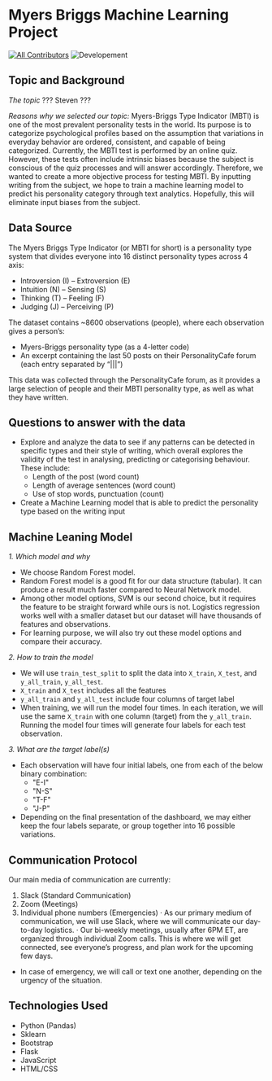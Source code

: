 # Myers Briggs Machine Learning Project

[![All Contributors](https://img.shields.io/badge/contributors-4-green.svg?style=flat-square)](#contributors-) ![Developement](https://img.shields.io/badge/progress-in%20development-orange)

## Topic and Background
*The topic*
??? Steven ???

*Reasons why we selected our topic:* 
Myers-Briggs Type Indicator (MBTI) is one of the most prevalent personality tests in the world. Its purpose is to categorize psychological profiles based on the assumption that variations in everyday behavior are ordered, consistent, and capable of being categorized. Currently, the MBTI test is performed by an online quiz. However, these tests often include intrinsic biases because the subject is conscious of the quiz processes and will answer accordingly. Therefore, we wanted to create a more objective process for testing MBTI. By inputting writing from the subject, we hope to train a machine learning model to predict his personality category through text analytics. Hopefully, this will eliminate input biases from the subject.

## Data Source
The Myers Briggs Type Indicator (or MBTI for short) is a personality type system that divides everyone into 16 distinct personality types across 4 axis: 
- Introversion (I) – Extroversion (E) 
- Intuition (N) – Sensing (S) 
- Thinking (T) – Feeling (F) 
- Judging (J) – Perceiving (P) 

The dataset contains ~8600 observations (people), where each observation gives a person’s: 
- Myers-Briggs personality type (as a 4-letter code) 
- An excerpt containing the last 50 posts on their PersonalityCafe forum (each entry separated by “|||”) 

This data was collected through the PersonalityCafe forum, as it provides a large selection of people and their MBTI personality type, as well as what they have written. 

## Questions to answer with the data
- Explore and analyze the data to see if any patterns can be detected in specific types and their style of writing, which overall explores the validity of the test in analysing, predicting or categorising behaviour. These include:
    - Length of the post (word count)
    - Length of average sentences (word count)
    - Use of stop words, punctuation (count)
- Create a Machine Learning model that is able to predict the personality type based on the writing input

## Machine Leaning Model
*1. Which model and why*
- We choose Random Forest model.
- Random Forest model is a good fit for our data structure (tabular). It can produce a result much faster compared to Neural Network model. 
- Among other model options, SVM is our second choice, but it requires the feature to be straight forward while ours is not. Logistics regression works well with a smaller dataset but our dataset will have thousands of features and observations. 
- For learning purpose, we will also try out these model options and compare their accuracy.

*2. How to train the model*
- We will use `train_test_split` to split the data into `X_train`, `X_test`, and `y_all_train`, `y_all_test`. 
- `X_train` and `X_test` includes all the features
- `y_all_train` and `y_all_test` include four columns of target label
- When training, we will run the model four times. In each iteration, we will use the same `X_train` with one column (target) from the `y_all_train`. Running the model four times will generate four labels for each test observation. 

*3. What are the target label(s)*
- Each observation will have four initial labels, one from each of the below binary combination:
    - "E-I"
    - "N-S"
    - "T-F"
    - "J-P"
- Depending on the final presentation of the dashboard, we may either keep the four labels separate, or group together into 16 possible variations.

## Communication Protocol
Our main media of communication are currently: 
1.    Slack (Standard Communication)
2.    Zoom (Meetings)
3.    Individual phone numbers (Emergencies)
· As our primary medium of communication, we will use Slack, where we will communicate our day-to-day logistics.
· Our bi-weekly meetings, usually after 6PM ET, are organized through individual Zoom calls. This is where we will get connected, see everyone’s progress, and plan work for the upcoming few days.
- In case of emergency, we will call or text one another, depending on the urgency of the situation.

## Technologies Used
* Python (Pandas)
* Sklearn
* Bootstrap
* Flask
* JavaScript
* HTML/CSS



